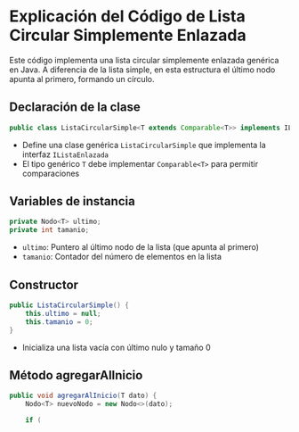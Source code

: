 # Explicación del Código de Lista Circular Simplemente Enlazada

Este código implementa una lista circular simplemente enlazada genérica en Java. A diferencia de la lista simple, en esta estructura el último nodo apunta al primero, formando un círculo.

## Declaración de la clase
```java
public class ListaCircularSimple<T extends Comparable<T>> implements IListaEnlazada<T> {
```
- Define una clase genérica `ListaCircularSimple` que implementa la interfaz `IListaEnlazada`
- El tipo genérico `T` debe implementar `Comparable<T>` para permitir comparaciones

## Variables de instancia
```java
private Nodo<T> ultimo;
private int tamanio;
```
- `ultimo`: Puntero al último nodo de la lista (que apunta al primero)
- `tamanio`: Contador del número de elementos en la lista

## Constructor
```java
public ListaCircularSimple() {
    this.ultimo = null;
    this.tamanio = 0;
}
```
- Inicializa una lista vacía con último nulo y tamaño 0

## Método agregarAlInicio
```java
public void agregarAlInicio(T dato) {
    Nodo<T> nuevoNodo = new Nodo<>(dato);

    if (
